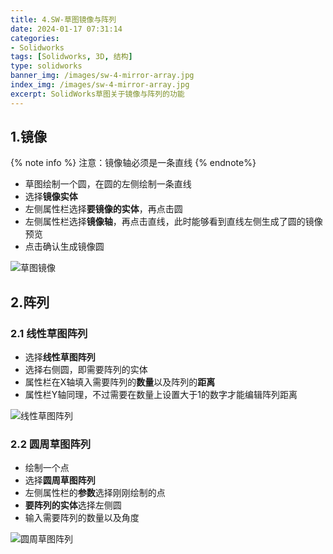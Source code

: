 ```yaml
---
title: 4.SW-草图镜像与阵列
date: 2024-01-17 07:31:14
categories:
- Solidworks
tags: [Solidworks, 3D, 结构]
type: solidworks
banner_img: /images/sw-4-mirror-array.jpg
index_img: /images/sw-4-mirror-array.jpg
excerpt: SolidWorks草图关于镜像与阵列的功能
---
```


## 1.镜像
{% note info %}
注意：镜像轴必须是一条直线
{% endnote%}

- 草图绘制一个圆，在圆的左侧绘制一条直线
- 选择**镜像实体**
- 左侧属性栏选择**要镜像的实体**，再点击圆
- 左侧属性栏选择**镜像轴**，再点击直线，此时能够看到直线左侧生成了圆的镜像预览
- 点击确认生成镜像圆

![草图镜像](mirror.gif)

## 2.阵列
### 2.1 线性草图阵列
- 选择**线性草图阵列**
- 选择右侧圆，即需要阵列的实体
- 属性栏在X轴填入需要阵列的**数量**以及阵列的**距离**
- 属性栏Y轴同理，不过需要在数量上设置大于1的数字才能编辑阵列距离

![线性草图阵列](line_array.gif)

### 2.2 圆周草图阵列
- 绘制一个点
- 选择**圆周草图阵列**
- 左侧属性栏的**参数**选择刚刚绘制的点
- **要阵列的实体**选择左侧圆
- 输入需要阵列的数量以及角度

![圆周草图阵列](circle_array.gif)
